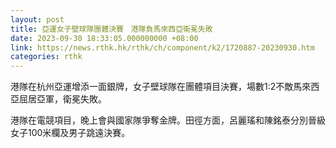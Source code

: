 ```yaml
---
layout: post
title: 亞運女子壁球隊團體決賽　港隊負馬來西亞衛冕失敗
date: 2023-09-30 18:33:05.000000000 +08:00
link: https://news.rthk.hk/rthk/ch/component/k2/1720887-20230930.htm
categories: rthk
---
```


港隊在杭州亞運增添一面銀牌，女子壁球隊在團體項目決賽，場數1:2不敵馬來西亞屈居亞軍，衛冕失敗。

港隊在電競項目，晚上會與國家隊爭奪金牌。田徑方面，呂麗瑤和陳銘泰分別晉級女子100米欄及男子跳遠決賽。
